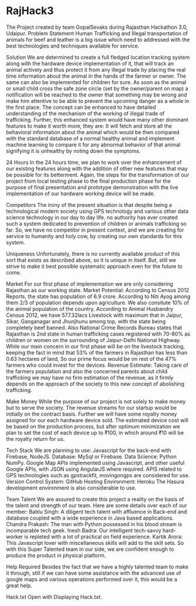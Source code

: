 # RajHack3
The Project created by team GopalSevaks during Rajasthan Hackathon 3.0, Udaipur.
Problem Statement
Human Trafficking and Illegal transportation of animals for beef and leather is a big issue which need to addressed with the best technologies and techniques available for service.

Solution
We are determined to create a full fledged location tracking system along with the hardware device implementation of it, that will track an animal actively and thus protect it from any illegal trade by placing the real time information about the animal in the hands of the farmer or owner. The same can also be implemented for children for sure. As soon as the animal or small child cross the safe zone circle (set by the owner/parent on map) a notification will be reached to the owner that something may be wrong and make him attentive to be able to prevent the upcoming danger as a whole in the first place. The concept can be enhanced to have detailed understanding of the mechanism of the working of illegal trade of trafficking. Further, this enhanced system would have many other dominant features to make it worth more, they are: It will fetch and store all the behavioral information about the animal which would be then compared with the standard database of a normal healthy animal and implement machine learning to compare it for any abnormal behavior of that animal signifying it is unhealthy by noting down the symptoms.

24 Hours
In the 24 hours time, we plan to work over the enhancement of our existing features along with the addition of other new features that may be possible for its betterment. Again, the steps for the transformation of our project from local testing phase to the final production phase for the purpose of final presentation and prototype demonstration with the live implementation of our hardware working device will be made.

Competitors
The irony of the present situation is that despite being a technological modern society using GPS technology and various other data science technology in our day to day life, no authority has ever created such a system dedicated to prevention of children or animals trafficking so far. So, we have no competitor in present context, and we are creating for service to humanity and holy cow, by creating our own standards for this system.

Uniqueness
Unfortunately, there is no currently available product of this sort that exists as described above, so it is unique in itself. But, still we strive to make it best possible systematic approach even for the future to come.

Market
For our first phase of implementation we are only considering Rajasthan as our working state. Market Potential: According to Census 2012 Reports, the state has population of 6.9 crore. According to Niti Ayog among them 2/3 of population depends upon agriculture. We also consitute 10% of the animal population of the country. According to Animal Husbandry Census 2012, we have 577.32lacs Livestock with maximum that in Jaipur, Sikar, Ganganagar and Jhunjhunu among top, with the state being completely beef banned. Also National Crime Records Bureau states that Rajasthan is 2nd state in human trafficking cases registered with 70-80% as children or women on the surrounding of Jaipur-Delhi National Highway. While our main concern in our first phase will be on the livestock tracking, keeping the fact in mind that 53% of the farmers in Rajasthan has less than 0.63 hectares of land, So our prime focus would be on rest of the 47% farmers who could invest for the devices. Revenue Estimate: Taking care of the farmers population and also the concerned parents about child trafficking we may have no firm estimation of the revenue, as it firmly depends on the approach of the society to this new concept of abolishing trafficking.

Make Money
While the purpose of our project is not solely to make money but to serve the society. The revenue streams for our startup would be initially on the contract basis. Further we will have some royalty money assigned for our each hardware device sold. The estimated device cost will be based on the production process, but after optimum minimization we plan to set the cost of each device up to ₹100, in which around ₹10 will be the royalty return for us.

Tech Stack
We are planning to use:
Javascript for the back-end with Firebase, NodeJS.
Database: MySql or Firebase.
Data Science: Python NumPy.
Google Map APIs implemented using Javascript, and other useful Google APIs, with JSON using AngularJS where required.
APIS related to GPS technologies such as gpstrackfit, movingongps are considered for use.
Version Control System: GitHub
Hosting Environment: Heroku
The Hasura development environment is also considerable to use. 

Team Talent
We are assured to create this project a reality on the basis of the talent and strength of our team. Here are some details over each of our member: Bablu Singh: A diligent tech talent with affluence in Back-end and database coupled with a wide experience in Java based applications. Chandra Prakash: The man with Python possessed in his blood stream is incomparable tech geek. Inesh Badra: Our intelligent tech-savvy hard-worker is repleted with a lot of practical on field experience. Kartik Arora: This Javascript lover with miscellaneous skills will add to the skill sets. So with this Super Talented team in our side, we are confident enough to produce the product in physical platform.

Help Required
Besides the fact that we have a highly talented team to make it through, still if we can have some assistance with the advanced use of google maps and various operations performed over it, this would be a great help.

Hack.txt
Open with
Displaying Hack.txt.
